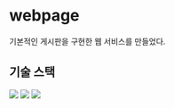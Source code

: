# webpage

기본적인 게시판을 구현한 웹 서비스를 만들었다.

## 기술 스택

<img src="https://img.shields.io/badge/mariaDB-003545?style=for-the-badge&logo=mariaDB&logoColor=white"> <img src="https://img.shields.io/badge/springboot-6DB33F?style=for-the-badge&logo=springboot&logoColor=white"> <img src='https://img.shields.io/badge/AWS-%23FF9900.svg?style=for-the-badge&logo=amazon-aws&logoColor=white'>
